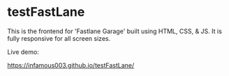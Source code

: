 # testFastLane

This is the frontend for 'Fastlane Garage' built using HTML, CSS, & JS.
It is fully responsive for all screen sizes.

Live demo:

https://infamous003.github.io/testFastLane/
